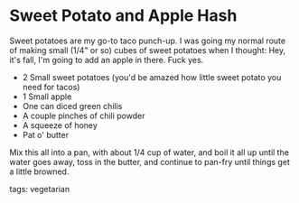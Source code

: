 Sweet Potato and Apple Hash
===========================

Sweet potatoes are my go-to taco punch-up. I was going my normal route of making small (1/4" or so) cubes of sweet potatoes when I thought: Hey, it's fall, I'm going to add an apple in there. Fuck yes.

* 2 Small sweet potatoes (you'd be amazed how little sweet potato you need for tacos)
* 1 Small apple
* One can diced green chilis
* A couple pinches of chili powder
* A squeeze of honey
* Pat o' butter

Mix this all into a pan, with about 1/4 cup of water, and boil it all up until the water goes away, toss in the butter, and continue to pan-fry until things get a little browned. 

tags: vegetarian
